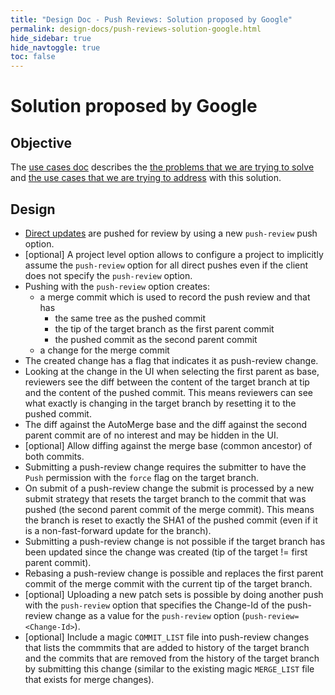 ```yaml
---
title: "Design Doc - Push Reviews: Solution proposed by Google"
permalink: design-docs/push-reviews-solution-google.html
hide_sidebar: true
hide_navtoggle: true
toc: false
---
```


# Solution proposed by Google

## <a id="objective"> Objective

The [use cases doc](/design-docs/push-reviews-use-cases.html) describes the
[the problems that we are trying to solve](/design-docs/push-reviews-use-cases.html#problem-statement) and
[the use cases that we are trying to address](/design-docs/push-reviews-use-cases.html#use-cases)
with this solution.


## <a id="design"> Design

* [Direct updates](/design-docs/push-reviews-use-cases.html#direct-updates) are
  pushed for review by using a new `push-review` push option.
* [optional] A project level option allows to configure a project to implicitly
  assume the `push-review` option for all direct pushes even if the client does
  not specify the `push-review` option.
* Pushing with the `push-review` option creates:
    * a merge commit which is used to record the push review and that has
        * the same tree as the pushed commit
        * the tip of the target branch as the first parent commit
        * the pushed commit as the second parent commit
    * a change for the merge commit
* The created change has a flag that indicates it as push-review change.
* Looking at the change in the UI when selecting the first parent as base,
  reviewers see the diff between the content of the target branch at tip and
  the content of the pushed commit. This means reviewers can see what exactly is
  changing in the target branch by resetting it to the pushed commit.
* The diff against the AutoMerge base and the diff against the second parent
  commit are of no interest and may be hidden in the UI.
* [optional] Allow diffing against the merge base (common ancestor) of both
  commits.
* Submitting a push-review change requires the submitter to have the `Push`
  permission with the `force` flag on the target branch.
* On submit of a push-review change the submit is processed by a new submit
  strategy that resets the target branch to the commit that was pushed (the
  second parent commit of the merge commit). This means the branch is reset to
  exactly the SHA1 of the pushed commit (even if it is a non-fast-forward update
  for the branch).
* Submitting a push-review change is not possible if the target branch has been
  updated since the change was created (tip of the target != first parent
  commit).
* Rebasing a push-review change is possible and replaces the first parent commit
  of the merge commit with the current tip of the target branch.
* [optional] Uploading a new patch sets is possible by doing another push with
  the `push-review` option that specifies the Change-Id of the push-review
  change as a value for the `push-review` option (`push-review=<Change-Id>`).
* [optional] Include a magic `COMMIT_LIST` file into push-review changes that
  lists the commmits that are added to history of the target branch and the
  commits that are removed from the history of the target branch by submitting
  this change (similar to the existing magic `MERGE_LIST` file that exists for
  merge changes).

